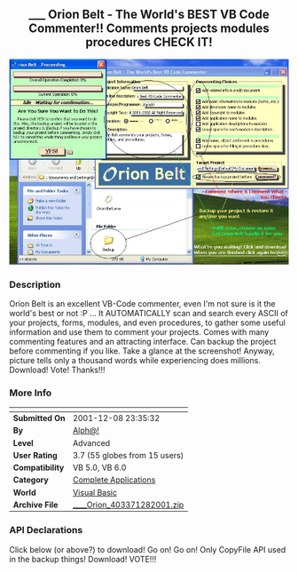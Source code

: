 ﻿<div align="center">

## \_\_\_ Orion Belt \- The World's BEST VB Code Commenter\!\! Comments projects modules procedures CHECK IT\!

<img src="PIC20011281335127182.JPG">
</div>

### Description

Orion Belt is an excellent VB-Code commenter, even I'm not sure is it the world's best or not :P ... It AUTOMATICALLY scan and search every ASCII of your projects, forms, modules, and even procedures, to gather some useful information and use them to comment your projects. Comes with many commenting features and an attracting interface. Can backup the project before commenting if you like. Take a glance at the screenshot! Anyway, picture tells only a thousand words while experiencing does millions. Download! Vote! Thanks!!!
 
### More Info
 


<span>             |<span>
---                |---
**Submitted On**   |2001-12-08 23:35:32
**By**             |[Alph@\!](https://github.com/Planet-Source-Code/PSCIndex/blob/master/ByAuthor/alph.md)
**Level**          |Advanced
**User Rating**    |3.7 (55 globes from 15 users)
**Compatibility**  |VB 5\.0, VB 6\.0
**Category**       |[Complete Applications](https://github.com/Planet-Source-Code/PSCIndex/blob/master/ByCategory/complete-applications__1-27.md)
**World**          |[Visual Basic](https://github.com/Planet-Source-Code/PSCIndex/blob/master/ByWorld/visual-basic.md)
**Archive File**   |[\_\_\_\_Orion\_403371282001\.zip](https://github.com/Planet-Source-Code/alph-orion-belt-the-world-s-best-vb-code-commenter-comments-projects-modules-procedures-ch__1-29587/archive/master.zip)

### API Declarations

Click below (or above?) to download! Go on! Go on! Only CopyFile API used in the backup things! Download! VOTE!!!





